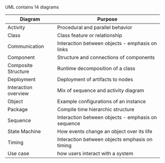 UML contains 14 diagrams

| Diagram              | Purpose                                            |
| -------------------- | -------------------------------------------------- |
| Activity             | Procedural and parallel behavior                   |
| Class                | Class feature or relationship                      |
| Communication        | Interaction between objects - emphasis on links    |
| Component            | Structure and connections of components            |
| Composite Structure  | Runtime decomposition of a class                   |
| Deployment           | Deployment of artifacts to nodes                   |
| Interaction overview | Mix of sequence and activity diagram               |
| Object               | Example configurations of an instance              |
| Package              | Compile time hierarchic structure                  |
| Sequence             | Interaction between objects - emphasis on sequence |
| State Machine        | How events change an object over its life          |
| Timing               | Interaction between objects emphasis on timing     |
| Use case             | how users interact with a system                   |
